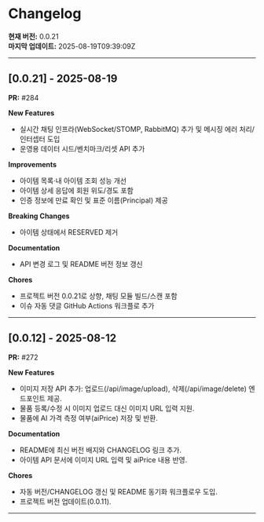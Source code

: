 # Changelog

**현재 버전:** 0.0.21  
**마지막 업데이트:** 2025-08-19T09:39:09Z  

---

## [0.0.21] - 2025-08-19

**PR:** #284  

**New Features**
- 실시간 채팅 인프라(WebSocket/STOMP, RabbitMQ) 추가 및 메시징 에러 처리/인터셉터 도입
- 운영용 데이터 시드/벤치마크/리셋 API 추가

**Improvements**
- 아이템 목록·내 아이템 조회 성능 개선
- 아이템 상세 응답에 회원 위도/경도 포함
- 인증 정보에 만료 확인 및 표준 이름(Principal) 제공

**Breaking Changes**
- 아이템 상태에서 RESERVED 제거

**Documentation**
- API 변경 로그 및 README 버전 정보 갱신

**Chores**
- 프로젝트 버전 0.0.21로 상향, 채팅 모듈 빌드/스캔 포함
- 이슈 자동 댓글 GitHub Actions 워크플로 추가

---

## [0.0.12] - 2025-08-12

**PR:** #272  

**New Features**
- 이미지 저장 API 추가: 업로드(/api/image/upload), 삭제(/api/image/delete) 엔드포인트 제공.
- 물품 등록/수정 시 이미지 업로드 대신 이미지 URL 입력 지원.
- 물품에 AI 가격 측정 여부(aiPrice) 저장 및 반환.

**Documentation**
- README에 최신 버전 배지와 CHANGELOG 링크 추가.
- 아이템 API 문서에 이미지 URL 입력 및 aiPrice 내용 반영.

**Chores**
- 자동 버전/CHANGELOG 갱신 및 README 동기화 워크플로우 도입.
- 프로젝트 버전 업데이트(0.0.11).

---

